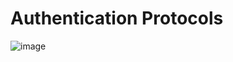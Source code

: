 # Authentication Protocols

![image](https://github.com/user-attachments/assets/344c47ad-ae48-41a4-8721-3c47196ef5a2)
